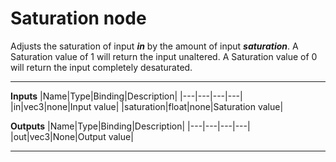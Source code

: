 # Saturation node
Adjusts the saturation of input <b><i>in</i></b> by the amount of input <b><i>saturation</i></b>. A Saturation value of 1 will return the input unaltered. A Saturation value of 0 will return the input completely desaturated.
<hr>

**Inputs**
|Name|Type|Binding|Description|
|---|---|---|---|
|in|vec3|none|Input value|
|saturation|float|none|Saturation value|
  
**Outputs**
|Name|Type|Binding|Description|
|---|---|---|---|
|out|vec3|None|Output value|
___